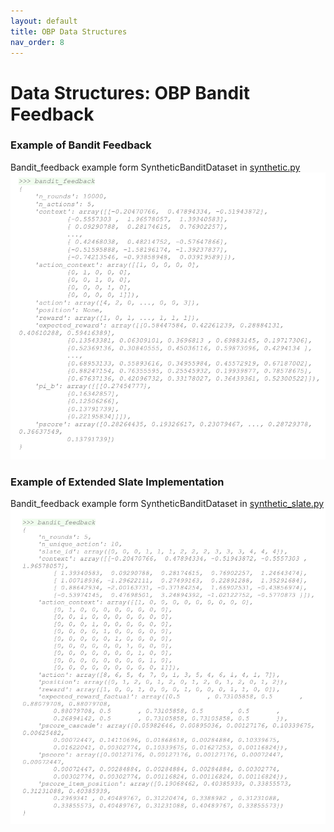 ```yaml
---
layout: default
title: OBP Data Structures
nav_order: 8
---
```

# Data Structures: OBP Bandit Feedback

### Example of Bandit Feedback
Bandit_feedback example form SyntheticBanditDataset in [synthetic.py](https://github.com/st-tech/zr-obp/blob/master/obp/dataset/synthetic.py)
![s.py](content/slate/example_synthetic.png)

### Example of Extended Slate Implementation
Bandit_feedback example form SyntheticBanditDataset in [synthetic_slate.py](https://github.com/st-tech/zr-obp/blob/master/obp/dataset/synthetic_slate.py)
![s_slate.py](content/slate/example_slate.png)
